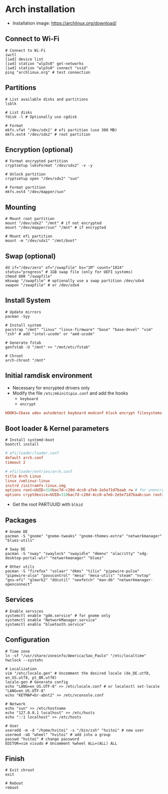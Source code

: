 # Arch installation

- Installation image: <https://archlinux.org/download/>

## Connect to Wi-Fi

```shell
# Connect to Wi-Fi
iwctl
[iwd] device list
[iwd] station "wlp3s0" get-networks
[iwd] station "wlp3s0" connect "ssid"
ping "archlinux.org" # test connection
```

## Partitions

```shell
# List available disks and partitions
lsblk

# List disks
fdisk -l # Optionally use cgdisk

# Format
mkfs.vfat "/dev/sdx1" # efi partition (use 300 MB)
mkfs.ext4 "/dev/sdx2" # root partition
```

## Encryption (optional)

```shell
# Format encrypted partition
cryptsetup luksFormat "/dev/sdx2" -v -y

# Unlock partition
cryptsetup open "/dev/sdx2" "sun"

# Format partition
mkfs.ext4 "/dev/mapper/sun"
```

## Mounting

```shell
# Mount root partition
mount "/dev/sdx2" "/mnt" # if not encrypted
mount "/dev/mapper/sun" "/mnt" # if encrypted

# Mount efi partition
mount -m "/dev/sdx1" "/mnt/boot"
```

## Swap (optional)

```shell
dd if="/dev/zero" of="/swapfile" bs="1M" count="1024" status="progress" # 1GB swap file (only for UEFI systems)
chmod 600 "/swapfile"
mkswap "/swapfile" # optionally use a swap partition /dev/sdx4
swapon "/swapfile" # or /dev/sdx4
```

## Install System

```shell
# Update mirrors
pacman -Syy

# Install system
pacstrap "/mnt" "linux" "linux-firmware" "base" "base-devel" "vim" "zsh" # add "intel-ucode" or "amd-ucode"

# Generate fstab
genfstab -U "/mnt" >> "/mnt/etc/fstab"

# Chroot
arch-chroot "/mnt"
```

## Initial ramdisk environment

- Necessary for encrypted drivers only
- Modify the file `/etc/mkinitcpio.conf` and add the hooks
  - `keyboard`
  - `encrypt`

```conf
HOOKS=(base udev autodetect keyboard modconf block encrypt filesystems fsck)
```

## Boot loader & Kernel parameters

```shell
# Install systemd-boot
bootctl install
```

```conf
# efi/loader/loader.conf
default arch.conf
timeout 2
```

```conf
# efi/loader/entries/arch.conf
title Arch Linux
linux /vmlinuz-linux
initrd /initramfs-linux.img
options root=UUID=310bac7d-c20d-4cc0-a7eb-2e5e71d7baab rw # for unencrypted devices
options cryptdevice=UUID=310bac7d-c20d-4cc0-a7eb-2e5e71d7baab:sun root=/dev/mapper/sun rw # for encrypted devices
```

- Get the root PARTUUID with `blkid`

## Packages

```shell
# Gnome DE
pacman -S "gnome" "gnome-tweaks" "gnome-themes-extra" "networkmanager" "bluez-utils"

# Sway DE
pacman -S "sway" "swaylock" "swayidle" "dmenu" "alacritty" "xdg-desktop-portal-wlr" "networkmanager" "bluez"

# Other utils
pacman -S "firefox" "solaar" "dkms" "tilix" "pipewire-pulse" "pipewire-alsa" "pavucontrol" "mesa" "mesa-utils" "steam" "nvtop" "gnu-efi" "glmark2" "ddcutil" "neofetch" "man-db" "networkmanager-openconnect"
```

## Services

```shell
# Enable services
systemctl enable "gdm.service" # for gnome only
systemctl enable "NetworkManager.service"
systemctl enable "bluetooth.service"
```

## Configuration

```shell
# Time zone
ln -sf "/usr/share/zoneinfo/America/Sao_Paulo" "/etc/localtime"
hwclock --systohc

# Localization
vim "/etc/locale.gen" # Uncomment the desired locale (de_DE.utf8, en_US.utf8, pt_BR.utf8)
locale-gen # Generate config
echo "LANG=en_US.UTF-8" >> /etc/locale.conf # or localectl set-locale "LANG=en_US.UTF-8"
echo "KEYMAP=br-abnt2" >> /etc/vconsole.conf

# Network
echo "sun" >> /etc/hostname
echo "127.0.0.1 localhost" >> /etc/hosts
echo "::1 localhost" >> /etc/hosts

# User
useradd -m -d "/home/hvitoi" -s "/bin/zsh" "hvitoi" # new user
usermod -aG "wheel" "hvitoi" # add into a group
passwd "hvitoi" # change password
EDITOR=vim visudo # Uncomment %wheel ALL=(ALL) ALL
```

## Finish

```shell
# Exit chroot
exit

# Reboot
reboot
```
